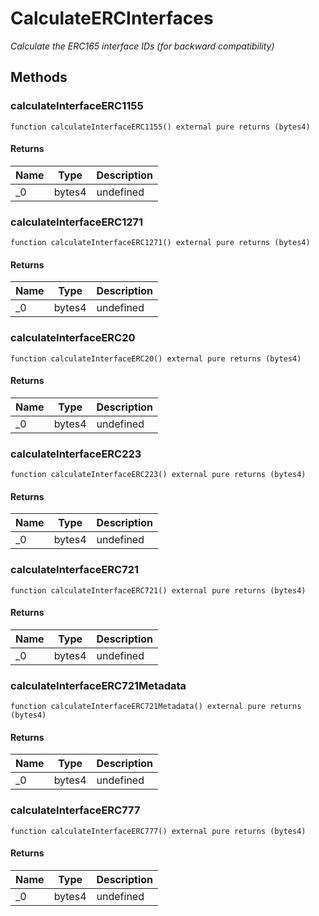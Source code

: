 # CalculateERCInterfaces







*Calculate the ERC165 interface IDs (for backward compatibility)*

## Methods

### calculateInterfaceERC1155

```solidity
function calculateInterfaceERC1155() external pure returns (bytes4)
```






#### Returns

| Name | Type | Description |
|---|---|---|
| _0 | bytes4 | undefined

### calculateInterfaceERC1271

```solidity
function calculateInterfaceERC1271() external pure returns (bytes4)
```






#### Returns

| Name | Type | Description |
|---|---|---|
| _0 | bytes4 | undefined

### calculateInterfaceERC20

```solidity
function calculateInterfaceERC20() external pure returns (bytes4)
```






#### Returns

| Name | Type | Description |
|---|---|---|
| _0 | bytes4 | undefined

### calculateInterfaceERC223

```solidity
function calculateInterfaceERC223() external pure returns (bytes4)
```






#### Returns

| Name | Type | Description |
|---|---|---|
| _0 | bytes4 | undefined

### calculateInterfaceERC721

```solidity
function calculateInterfaceERC721() external pure returns (bytes4)
```






#### Returns

| Name | Type | Description |
|---|---|---|
| _0 | bytes4 | undefined

### calculateInterfaceERC721Metadata

```solidity
function calculateInterfaceERC721Metadata() external pure returns (bytes4)
```






#### Returns

| Name | Type | Description |
|---|---|---|
| _0 | bytes4 | undefined

### calculateInterfaceERC777

```solidity
function calculateInterfaceERC777() external pure returns (bytes4)
```






#### Returns

| Name | Type | Description |
|---|---|---|
| _0 | bytes4 | undefined




